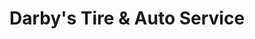 ---
title: "Darby's Tire & Auto Service"
url: /oxford/darbys-tire-and-auto-service/
shop: car repair
---